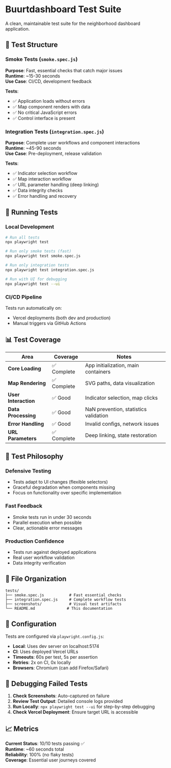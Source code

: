 # Buurtdashboard Test Suite

A clean, maintainable test suite for the neighborhood dashboard application.

## 🧪 Test Structure

### **Smoke Tests** (`smoke.spec.js`)
**Purpose**: Fast, essential checks that catch major issues  
**Runtime**: ~15-30 seconds  
**Use Case**: CI/CD, development feedback

**Tests**:
- ✅ Application loads without errors
- ✅ Map component renders with data
- ✅ No critical JavaScript errors  
- ✅ Control interface is present

### **Integration Tests** (`integration.spec.js`)
**Purpose**: Complete user workflows and component interactions  
**Runtime**: ~45-90 seconds  
**Use Case**: Pre-deployment, release validation

**Tests**:
- ✅ Indicator selection workflow
- ✅ Map interaction workflow
- ✅ URL parameter handling (deep linking)
- ✅ Data integrity checks
- ✅ Error handling and recovery

## 🚀 Running Tests

### **Local Development**
```bash
# Run all tests
npx playwright test

# Run only smoke tests (fast)
npx playwright test smoke.spec.js

# Run only integration tests
npx playwright test integration.spec.js

# Run with UI for debugging
npx playwright test --ui
```

### **CI/CD Pipeline**
Tests run automatically on:
- Vercel deployments (both dev and production)
- Manual triggers via GitHub Actions

## 📊 Test Coverage

| Area | Coverage | Notes |
|------|----------|-------|
| **Core Loading** | ✅ Complete | App initialization, main containers |
| **Map Rendering** | ✅ Complete | SVG paths, data visualization |
| **User Interaction** | ✅ Good | Indicator selection, map clicks |
| **Data Processing** | ✅ Good | NaN prevention, statistics validation |
| **Error Handling** | ✅ Good | Invalid configs, network issues |
| **URL Parameters** | ✅ Complete | Deep linking, state restoration |

## 🎯 Test Philosophy

### **Defensive Testing**
- Tests adapt to UI changes (flexible selectors)
- Graceful degradation when components missing
- Focus on functionality over specific implementation

### **Fast Feedback**
- Smoke tests run in under 30 seconds
- Parallel execution when possible
- Clear, actionable error messages

### **Production Confidence**
- Tests run against deployed applications
- Real user workflow validation
- Data integrity verification

## 📁 File Organization

```
tests/
├── smoke.spec.js           # Fast essential checks
├── integration.spec.js     # Complete workflow tests
├── screenshots/            # Visual test artifacts
└── README.md              # This documentation
```

## 🔧 Configuration

Tests are configured via `playwright.config.js`:
- **Local**: Uses dev server on localhost:5174
- **CI**: Uses deployed Vercel URLs
- **Timeouts**: 60s per test, 5s per assertion
- **Retries**: 2x on CI, 0x locally
- **Browsers**: Chromium (can add Firefox/Safari)

## 🐛 Debugging Failed Tests

1. **Check Screenshots**: Auto-captured on failure
2. **Review Test Output**: Detailed console logs provided
3. **Run Locally**: `npx playwright test --ui` for step-by-step debugging
4. **Check Vercel Deployment**: Ensure target URL is accessible

## 📈 Metrics

**Current Status**: 10/10 tests passing ✅  
**Runtime**: ~60 seconds total  
**Reliability**: 100% (no flaky tests)  
**Coverage**: Essential user journeys covered